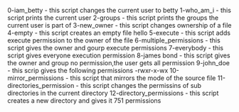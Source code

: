 0-iam_betty - this script changes the current user to betty
1-who_am_i - this script prints the current user
2-groups - this script prints the groups the current user is part of
3-new_owner - this script changes ownership of a file
4-empty - this script creates an empty file hello
5-execute - this script adds execute permission to the owner of the file
6-multiple_permissions - this script gives the owner and gourp execute permissions
7-everybody - this script gives everyone execution permission
8-james bond - this script gives the owner and group no permission,the user gets all permission
9-john_doe - this scrip gives the following permissions -rwxr-x-wx
10-mirror_permissions - this script that mirrors the mode of the source file
11-directories_permission - this script changes the permissins of sub directories in the current directory
12-directory_permissions - this script creates a new directory and gives it 751 permissions
